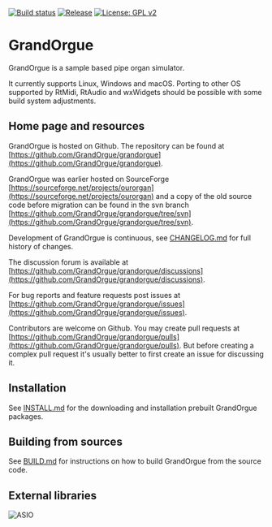 [![Build status](https://github.com/GrandOrgue/grandorgue/actions/workflows/build.yml/badge.svg)](https://github.com/GrandOrgue/grandorgue/actions/workflows/build.yml)
[![Release](https://img.shields.io/github/v/release/GrandOrgue/grandorgue)](https://github.com/GrandOrgue/grandorgue/releases)
[![License: GPL v2](https://img.shields.io/badge/License-GPL%20v2-blue.svg)](https://www.gnu.org/licenses/old-licenses/gpl-2.0.en.html)

# GrandOrgue

GrandOrgue is a sample based pipe organ simulator.

It currently supports Linux, Windows and macOS. Porting to other OS supported by RtMidi, RtAudio and wxWidgets should be possible with some build system adjustments.

## Home page and resources
GrandOrgue is hosted on Github. The repository can be found at [https://github.com/GrandOrgue/grandorgue](https://github.com/GrandOrgue/grandorgue).

GrandOrgue was earlier hosted on SourceForge [https://sourceforge.net/projects/ourorgan](https://sourceforge.net/projects/ourorgan) and a copy of the old source code before migration can be found in the svn branch [https://github.com/GrandOrgue/grandorgue/tree/svn](https://github.com/GrandOrgue/grandorgue/tree/svn).

Development of GrandOrgue is continuous, see [CHANGELOG.md](CHANGELOG.md) for full history of changes.

The discussion forum is available at [https://github.com/GrandOrgue/grandorgue/discussions](https://github.com/GrandOrgue/grandorgue/discussions).

For bug reports and feature requests post issues at [https://github.com/GrandOrgue/grandorgue/issues](https://github.com/GrandOrgue/grandorgue/issues).

Contributors are welcome on Github. You may create pull requests at [https://github.com/GrandOrgue/grandorgue/pulls](https://github.com/GrandOrgue/grandorgue/pulls). But before creating a complex pull request it's usually better to first create an issue for discussing it.

## Installation
See [INSTALL.md](INSTALL.md) for the downloading and installation prebuilt GrandOrgue packages.

## Building from sources
See [BUILD.md](BUILD.md) for instructions on how to build GrandOrgue from the source code.

## External libraries

![ASIO](https://user-images.githubusercontent.com/19529533/139595107-954ae23d-fa37-4346-ada6-3f69f203dcd2.jpg)